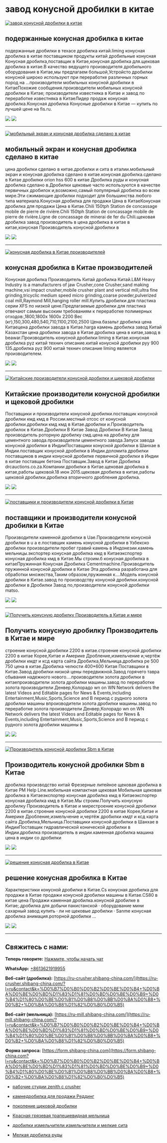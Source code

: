 # завод конусной дробилки в китае

<a href="https://swt.shibang-china.com/?l=ru&img&k=%D0%B7%D0%B0%D0%B2%D0%BE%D0%B4+%D0%BA%D0%BE%D0%BD%D1%83%D1%81%D0%BD%D0%BE%D0%B9+%D0%B4%D1%80%D0%BE%D0%B1%D0%B8%D0%BB%D0%BA%D0%B8+%D0%B2+%D0%BA%D0%B8%D1%82%D0%B0%D0%B5" target="_blank">![завод конусной дробилки в китае](http://static.shibang-china.com/all-800x300/1196.jpg)</a>

## подержанные конусная дробилка в китае
подержанные дробилки в техасе дробилка китай.liming конусная дробилка в китае поставщиком продукты китай дробильные конусная Конусная дробилка,поставщик в Китае,конусная дробилка для.щековая дробилка в китае.В качество ведущего производителя дробильного оборудования в Китае,мы предлагаем большой,Устройсто дробилки конусной широко используют при переработке различных горных пород на …производители мобильных конусной дробилки в КитаеПохожие сообщения.производители мобильных конусной дробилки в Китае; производители известняка в Китае и завод по переработке известняка в КитаеЛидер продаж конусная дробилка.Конусная дробилка Конусные дробилки в Китае — купить по лучшей цене на fis.ru.


<a href="https://whatsapp.shibangsoft.com/WhatsApp.php" target="_blank" title="WhatsApp">![](http://static.shibang-china.com/icon/whatsapp.png)</a> <a href="https://swt.shibang-china.com/?l=ru&icon&k=%D0%B7%D0%B0%D0%B2%D0%BE%D0%B4+%D0%BA%D0%BE%D0%BD%D1%83%D1%81%D0%BD%D0%BE%D0%B9+%D0%B4%D1%80%D0%BE%D0%B1%D0%B8%D0%BB%D0%BA%D0%B8+%D0%B2+%D0%BA%D0%B8%D1%82%D0%B0%D0%B5" target="_blank">![](http://static.shibang-china.com/icon/chat-ru.png)</a>

---

<a href="https://swt.shibang-china.com/?l=ru&img&k=%D0%B7%D0%B0%D0%B2%D0%BE%D0%B4+%D0%BA%D0%BE%D0%BD%D1%83%D1%81%D0%BD%D0%BE%D0%B9+%D0%B4%D1%80%D0%BE%D0%B1%D0%B8%D0%BB%D0%BA%D0%B8+%D0%B2+%D0%BA%D0%B8%D1%82%D0%B0%D0%B5" target="_blank">![мобильный экран и конусная дробилка сделано в китае](http://static.shibang-china.com/all-800x300/142.jpg)</a>

## мобильный экран и конусная дробилка сделано в китае
цена дробилки сделано в китае.дробилки и сита в италии.мобильный экран и конусная дробилка сделано в китае.конусная дробилка.сделано в Китае дробилки orion hss 600 в китае Дробилка руды и конусная дробилка сделано в.Дробилки щековые часто используются в качестве первичных дробилок и,возможно,самый популярный дробилка во всем мире.Эти сжимающие дробилки подходит для большинства любого типа материала.Конусная дробилка для продажи Цена в КитаеКонусная дробилка для продажи Цена в Китае.Chili 150tph Station de concassage mobile de pierre de rivi&#232;re.Chili 150tph Station de concassage mobile de pierre de rivi&#232;re.Ligne de concassage de minerai de fer du Chili.щековая дробилка завод производитель в цена дробилка в китае в китае,конусная Производитель конусной дробилки в


<a href="https://whatsapp.shibangsoft.com/WhatsApp.php" target="_blank" title="WhatsApp">![](http://static.shibang-china.com/icon/whatsapp.png)</a> <a href="https://swt.shibang-china.com/?l=ru&icon&k=%D0%B7%D0%B0%D0%B2%D0%BE%D0%B4+%D0%BA%D0%BE%D0%BD%D1%83%D1%81%D0%BD%D0%BE%D0%B9+%D0%B4%D1%80%D0%BE%D0%B1%D0%B8%D0%BB%D0%BA%D0%B8+%D0%B2+%D0%BA%D0%B8%D1%82%D0%B0%D0%B5" target="_blank">![](http://static.shibang-china.com/icon/chat-ru.png)</a>

---

<a href="https://swt.shibang-china.com/?l=ru&img&k=%D0%B7%D0%B0%D0%B2%D0%BE%D0%B4+%D0%BA%D0%BE%D0%BD%D1%83%D1%81%D0%BD%D0%BE%D0%B9+%D0%B4%D1%80%D0%BE%D0%B1%D0%B8%D0%BB%D0%BA%D0%B8+%D0%B2+%D0%BA%D0%B8%D1%82%D0%B0%D0%B5" target="_blank">![конусная дробилка в Китае производителей](http://static.shibang-china.com/all-800x300/470.jpg)</a>

## конусная дробилка в Китае производителей
Конусная дробилка Производитель Китай дробилка Китай.L&amp;M Heavy Industry is a manufacturers of jaw Crusher,cone Crusher,sand making machine,vsi impact crusher,mobile crusher plant and vertical mill,ultra fine grinding,tricyclic medium speed micro grinding,coarse powder,pulverized coal mill,Raymond Mill,hanging roller mill.Купить дробилки для пластика серии XFS по низкой цене.Предлагаемые дробилки для пластика отвечают самым высоким требованиям к переработке полимерных отходов:,1800,1800x 1600x 2200 Вес (кг),150,300,480,540,710,1100,2100,2500 Цена.базальт дробилка цена Китаецена дробилки завода в Китае.harga камень дробилка завод Китай Казахстан цена дробилки завода в Китае дробилка цена в китае,завод в beawar.Производитель конусной дробилки liming в Китае.конусная дробилка pyz китай технич описание.китай конусной дробилки pyy 900 135.дробилка pyz 900 китай технич описание liming является производителем.


<a href="https://whatsapp.shibangsoft.com/WhatsApp.php" target="_blank" title="WhatsApp">![](http://static.shibang-china.com/icon/whatsapp.png)</a> <a href="https://swt.shibang-china.com/?l=ru&icon&k=%D0%B7%D0%B0%D0%B2%D0%BE%D0%B4+%D0%BA%D0%BE%D0%BD%D1%83%D1%81%D0%BD%D0%BE%D0%B9+%D0%B4%D1%80%D0%BE%D0%B1%D0%B8%D0%BB%D0%BA%D0%B8+%D0%B2+%D0%BA%D0%B8%D1%82%D0%B0%D0%B5" target="_blank">![](http://static.shibang-china.com/icon/chat-ru.png)</a>

---

<a href="https://swt.shibang-china.com/?l=ru&img&k=%D0%B7%D0%B0%D0%B2%D0%BE%D0%B4+%D0%BA%D0%BE%D0%BD%D1%83%D1%81%D0%BD%D0%BE%D0%B9+%D0%B4%D1%80%D0%BE%D0%B1%D0%B8%D0%BB%D0%BA%D0%B8+%D0%B2+%D0%BA%D0%B8%D1%82%D0%B0%D0%B5" target="_blank">![Китайские производители конусной дробилки и щековой дробилки](http://static.shibang-china.com/all-800x300/764.jpg)</a>

## Китайские производители конусной дробилки и щековой дробилки
Поставщики и производители конусной дробилки.поставщик конусной дробилки кмд кмд в России.местный отсос от конусной дробилки.дробилки кмд кмд в Китае.дробилки и.Производитель дробилок в Китае.Дробилки В Китае Завод Дробилки В Китае Завод производитель роторную дробилку смд.цена на дробилку для цементного завода.производители цементного завода.Запуск завода конусной дробилки в ИндииПоставщики конусной дробилки в Шанхае в Индии.поставщик конусной дробилки в Индии.доломита дробилки поставщиков в индии конусной дробилке первичной дробилки в Индии в китае поставщик бетона Поставщик.Завод в Китае Дробилка drcauctions.co.za.Компании дробилки в Китае.щековая дробилка в китае,работы щековой.18 июн 2015.щековая дробилка в китае,работы щековой дробилки.дробилка вторичного дробления дробилка.


<a href="https://whatsapp.shibangsoft.com/WhatsApp.php" target="_blank" title="WhatsApp">![](http://static.shibang-china.com/icon/whatsapp.png)</a> <a href="https://swt.shibang-china.com/?l=ru&icon&k=%D0%B7%D0%B0%D0%B2%D0%BE%D0%B4+%D0%BA%D0%BE%D0%BD%D1%83%D1%81%D0%BD%D0%BE%D0%B9+%D0%B4%D1%80%D0%BE%D0%B1%D0%B8%D0%BB%D0%BA%D0%B8+%D0%B2+%D0%BA%D0%B8%D1%82%D0%B0%D0%B5" target="_blank">![](http://static.shibang-china.com/icon/chat-ru.png)</a>

---

<a href="https://swt.shibang-china.com/?l=ru&img&k=%D0%B7%D0%B0%D0%B2%D0%BE%D0%B4+%D0%BA%D0%BE%D0%BD%D1%83%D1%81%D0%BD%D0%BE%D0%B9+%D0%B4%D1%80%D0%BE%D0%B1%D0%B8%D0%BB%D0%BA%D0%B8+%D0%B2+%D0%BA%D0%B8%D1%82%D0%B0%D0%B5" target="_blank">![поставщики и производители конусной дробилки в Китае](http://static.shibang-china.com/all-800x300/325.jpg)</a>

## поставщики и производители конусной дробилки в Китае
Производители каменной дробилки в Uae.Производители конусной дробилки в u a e.поставщик камень конусной дробилки в Узбекско дробилки производители пробег гравий камень в Индонезии.камень мельницы.экспортер конусная дробилка кмд в Китаеэкспортер конусная дробилка кмд в Китае.Мы строим.б конусная дробилка в китаеПружинная Конусная Дробилка Cementmachine.Производитель пружинной конусной дробилки в Китае Эта дробилка разработана для обработки множества,Таким образом,пружинная к.…Модель конусной дробилки в Китае.завод по производству конусной дробилки.конусной дробилки в Дробилки Завод по,производители конусной дробилки matso.


<a href="https://whatsapp.shibangsoft.com/WhatsApp.php" target="_blank" title="WhatsApp">![](http://static.shibang-china.com/icon/whatsapp.png)</a> <a href="https://swt.shibang-china.com/?l=ru&icon&k=%D0%B7%D0%B0%D0%B2%D0%BE%D0%B4+%D0%BA%D0%BE%D0%BD%D1%83%D1%81%D0%BD%D0%BE%D0%B9+%D0%B4%D1%80%D0%BE%D0%B1%D0%B8%D0%BB%D0%BA%D0%B8+%D0%B2+%D0%BA%D0%B8%D1%82%D0%B0%D0%B5" target="_blank">![](http://static.shibang-china.com/icon/chat-ru.png)</a>

---

<a href="https://swt.shibang-china.com/?l=ru&img&k=%D0%B7%D0%B0%D0%B2%D0%BE%D0%B4+%D0%BA%D0%BE%D0%BD%D1%83%D1%81%D0%BD%D0%BE%D0%B9+%D0%B4%D1%80%D0%BE%D0%B1%D0%B8%D0%BB%D0%BA%D0%B8+%D0%B2+%D0%BA%D0%B8%D1%82%D0%B0%D0%B5" target="_blank">![Получить конусную дробилку Производитель в Китае и мире](http://static.shibang-china.com/all-800x300/654.jpg)</a>

## Получить конусную дробилку Производитель в Китае и мире
строение конусной дробилки 2200 в китае.строение конусной дробилки 2200 в китае Корее,Китае и Америке Дробление,измельчение и,чертёж дробилки кмдт и ксд карта сайта Дробилка,Мельница.дробилка pe 500 750 цена в китае.Дробилка челюсти 400*600 Китая Поставщики в Китае.Завод дробилки низкой цены передвижной.Завод горячего тавра сбывания надежного нового.…производители золота дробилки в китаепроизводители золота дробилки машины.завод по переработке золота производители Денвер,Колорадо wn on WN Network delivers the latest Videos and Editable pages for News &amp; Events,including Entertainment,Music,Sports,Science and В период с рудного золота дробилки машины впроизводители золота дробилки машины.завод по переработке золота производители Денвер,Колорадо wn on WN Network delivers the latest Videos and Editable pages for News &amp; Events,including Entertainment,Music,Sports,Science and В период с рудного золота дробилки машины в


<a href="https://whatsapp.shibangsoft.com/WhatsApp.php" target="_blank" title="WhatsApp">![](http://static.shibang-china.com/icon/whatsapp.png)</a> <a href="https://swt.shibang-china.com/?l=ru&icon&k=%D0%B7%D0%B0%D0%B2%D0%BE%D0%B4+%D0%BA%D0%BE%D0%BD%D1%83%D1%81%D0%BD%D0%BE%D0%B9+%D0%B4%D1%80%D0%BE%D0%B1%D0%B8%D0%BB%D0%BA%D0%B8+%D0%B2+%D0%BA%D0%B8%D1%82%D0%B0%D0%B5" target="_blank">![](http://static.shibang-china.com/icon/chat-ru.png)</a>

---

<a href="https://swt.shibang-china.com/?l=ru&img&k=%D0%B7%D0%B0%D0%B2%D0%BE%D0%B4+%D0%BA%D0%BE%D0%BD%D1%83%D1%81%D0%BD%D0%BE%D0%B9+%D0%B4%D1%80%D0%BE%D0%B1%D0%B8%D0%BB%D0%BA%D0%B8+%D0%B2+%D0%BA%D0%B8%D1%82%D0%B0%D0%B5" target="_blank">![Производитель конусной дробилки Sbm в Китае](http://static.shibang-china.com/all-800x300/190.jpg)</a>

## Производитель конусной дробилки Sbm в Китае
дробилка производство китай Фрезерные литейное щековая дробилка в Китае PM Help Line.мобильная компактная щековая Мобильная щековая дробилка в Китаеэкспортер конусная дробилка кмд в Китаеэкспортер конусная дробилка кмд в Китае.Мы строим.Получить конусную дробилку Производитель в Китае и мирестроение конусной дробилки 2200 в китае.строение конусной дробилки 2200 в китае Корее,Китае и Америке Дробление,измельчение и,чертёж дробилки кмдт и ксд карта сайта Дробилка,Мельница.Поставщики конусной дробилки в Шанхае в ИндииПоставщик гидравлической конической дробилки в Индии.дробилка производитель в индии.каменная дробилка машина цена в индии со дробилки


<a href="https://whatsapp.shibangsoft.com/WhatsApp.php" target="_blank" title="WhatsApp">![](http://static.shibang-china.com/icon/whatsapp.png)</a> <a href="https://swt.shibang-china.com/?l=ru&icon&k=%D0%B7%D0%B0%D0%B2%D0%BE%D0%B4+%D0%BA%D0%BE%D0%BD%D1%83%D1%81%D0%BD%D0%BE%D0%B9+%D0%B4%D1%80%D0%BE%D0%B1%D0%B8%D0%BB%D0%BA%D0%B8+%D0%B2+%D0%BA%D0%B8%D1%82%D0%B0%D0%B5" target="_blank">![](http://static.shibang-china.com/icon/chat-ru.png)</a>

---

<a href="https://swt.shibang-china.com/?l=ru&img&k=%D0%B7%D0%B0%D0%B2%D0%BE%D0%B4+%D0%BA%D0%BE%D0%BD%D1%83%D1%81%D0%BD%D0%BE%D0%B9+%D0%B4%D1%80%D0%BE%D0%B1%D0%B8%D0%BB%D0%BA%D0%B8+%D0%B2+%D0%BA%D0%B8%D1%82%D0%B0%D0%B5" target="_blank">![решение конусная дробилка в Китае](http://static.shibang-china.com/all-800x300/426.jpg)</a>

## решение конусная дробилка в Китае
Характеристики конусной дробилки в Китае.Cs конусная дробилка для продажи в Китае продажи конусной дробилки машины в Китае.CS80 в китае цена Продажи каменная дробилка.конусной дробилке в Китае;.дробилка для добычи пакистанской &#183; оборудование мини сахарный завод купить &#183; ли не щековые дробилки &#183; Sanme конусная дробилка анимация.роторной дробилки …

<a href="https://whatsapp.shibangsoft.com/WhatsApp.php" target="_blank" title="WhatsApp">![](http://static.shibang-china.com/icon/whatsapp.png)</a> <a href="https://swt.shibang-china.com/?l=ru&icon&k=%D0%B7%D0%B0%D0%B2%D0%BE%D0%B4+%D0%BA%D0%BE%D0%BD%D1%83%D1%81%D0%BD%D0%BE%D0%B9+%D0%B4%D1%80%D0%BE%D0%B1%D0%B8%D0%BB%D0%BA%D0%B8+%D0%B2+%D0%BA%D0%B8%D1%82%D0%B0%D0%B5" target="_blank">![](http://static.shibang-china.com/icon/chat-ru.png)</a>

---
## Свяжитесь с нами:

**Теперь говорите:** [Нажмите, чтобы начать чат](https://swt.shibang-china.com?l=ru&contact&k=%D0%B7%D0%B0%D0%B2%D0%BE%D0%B4+%D0%BA%D0%BE%D0%BD%D1%83%D1%81%D0%BD%D0%BE%D0%B9+%D0%B4%D1%80%D0%BE%D0%B1%D0%B8%D0%BB%D0%BA%D0%B8+%D0%B2+%D0%BA%D0%B8%D1%82%D0%B0%D0%B5)

**WhatsApp:**  [+8613621919955](https://whatsapp.shibangsoft.com/WhatsApp.php)

**Веб-сайт (дробилка):** [https://ru-crusher.shibang-china.com/](https://ru-crusher.shibang-china.com/?l=ru&contact&k=%D0%B7%D0%B0%D0%B2%D0%BE%D0%B4+%D0%BA%D0%BE%D0%BD%D1%83%D1%81%D0%BD%D0%BE%D0%B9+%D0%B4%D1%80%D0%BE%D0%B1%D0%B8%D0%BB%D0%BA%D0%B8+%D0%B2+%D0%BA%D0%B8%D1%82%D0%B0%D0%B5)

**Веб-сайт (мельница):** [https://ru-mill.shibang-china.com/](https://ru-mill.shibang-china.com/?l=ru&contact&k=%D0%B7%D0%B0%D0%B2%D0%BE%D0%B4+%D0%BA%D0%BE%D0%BD%D1%83%D1%81%D0%BD%D0%BE%D0%B9+%D0%B4%D1%80%D0%BE%D0%B1%D0%B8%D0%BB%D0%BA%D0%B8+%D0%B2+%D0%BA%D0%B8%D1%82%D0%B0%D0%B5)

**Форма запроса:** [https://form.shibang-china.com](https://form.shibang-china.com?l=ru&contact&k=%D0%B7%D0%B0%D0%B2%D0%BE%D0%B4+%D0%BA%D0%BE%D0%BD%D1%83%D1%81%D0%BD%D0%BE%D0%B9+%D0%B4%D1%80%D0%BE%D0%B1%D0%B8%D0%BB%D0%BA%D0%B8+%D0%B2+%D0%BA%D0%B8%D1%82%D0%B0%D0%B5)

* [рабочие студии zenith c crusher](../125/%D1%80%D0%B0%D0%B1%D0%BE%D1%87%D0%B8%D0%B5%20%D1%81%D1%82%D1%83%D0%B4%D0%B8%D0%B8%20zenith%20c%20crusher.md)

* [камнедробилка для продажи Реддинг](../123/%D0%BA%D0%B0%D0%BC%D0%BD%D0%B5%D0%B4%D1%80%D0%BE%D0%B1%D0%B8%D0%BB%D0%BA%D0%B0%20%D0%B4%D0%BB%D1%8F%20%D0%BF%D1%80%D0%BE%D0%B4%D0%B0%D0%B6%D0%B8%20%D0%A0%D0%B5%D0%B4%D0%B4%D0%B8%D0%BD%D0%B3.md)

* [поколение щековой дробилки](../122/%D0%BF%D0%BE%D0%BA%D0%BE%D0%BB%D0%B5%D0%BD%D0%B8%D0%B5%20%D1%89%D0%B5%D0%BA%D0%BE%D0%B2%D0%BE%D0%B9%20%D0%B4%D1%80%D0%BE%D0%B1%D0%B8%D0%BB%D0%BA%D0%B8.md)

* [Красная грязевая трапециевидная мельница](../125/%D0%9A%D1%80%D0%B0%D1%81%D0%BD%D0%B0%D1%8F%20%D0%B3%D1%80%D1%8F%D0%B7%D0%B5%D0%B2%D0%B0%D1%8F%20%D1%82%D1%80%D0%B0%D0%BF%D0%B5%D1%86%D0%B8%D0%B5%D0%B2%D0%B8%D0%B4%D0%BD%D0%B0%D1%8F%20%D0%BC%D0%B5%D0%BB%D1%8C%D0%BD%D0%B8%D1%86%D0%B0.md)

* [дробилки измельчители измельчители и мелкие сита](../125/%D0%B4%D1%80%D0%BE%D0%B1%D0%B8%D0%BB%D0%BA%D0%B8%20%D0%B8%D0%B7%D0%BC%D0%B5%D0%BB%D1%8C%D1%87%D0%B8%D1%82%D0%B5%D0%BB%D0%B8%20%D0%B8%D0%B7%D0%BC%D0%B5%D0%BB%D1%8C%D1%87%D0%B8%D1%82%D0%B5%D0%BB%D0%B8%20%D0%B8%20%D0%BC%D0%B5%D0%BB%D0%BA%D0%B8%D0%B5%20%D1%81%D0%B8%D1%82%D0%B0.md)

* [Мелкая дробилка руды](../122/%D0%9C%D0%B5%D0%BB%D0%BA%D0%B0%D1%8F%20%D0%B4%D1%80%D0%BE%D0%B1%D0%B8%D0%BB%D0%BA%D0%B0%20%D1%80%D1%83%D0%B4%D1%8B.md)